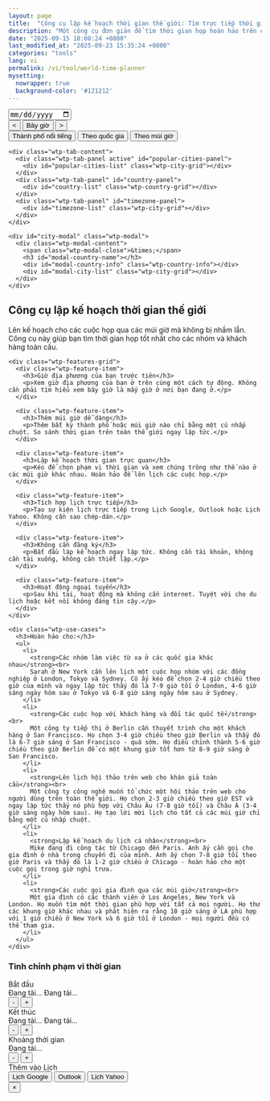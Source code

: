 ```yaml
---
layout: page
title:  "Công cụ lập kế hoạch thời gian thế giới: Tìm trực tiếp thời gian họp hoàn hảo cho nhóm toàn cầu"
description: "Một công cụ đơn giản để tìm thời gian họp hoàn hảo trên các múi giờ khác nhau. Chọn thành phố hoặc múi giờ và trực quan hóa sự chồng chéo về thời gian."
date: "2025-09-15 18:08:24 +0800"
last_modified_at: "2025-09-23 15:35:24 +0800"
categories: "tools"
lang: vi
permalink: /vi/tool/world-time-planner
mysetting:
  nowrapper: true
  background-color: '#121212'
---
```


<link rel="stylesheet" href="/assets/css/world-time-planner.css?v=11">

<div id="world-time-planner-app">

  <div id="wtp-timeline-container" class="wtp-timeline-container">
    <div class="wtp-timeline-header">
      <div class="wtp-date-controls">
        <div id="wtp-date-buttons"></div>
        <input type="date" id="wtp-date-picker">
      </div>
      <div class="wtp-time-nav-controls">
        <button id="wtp-scroll-left-btn" title="Cuộn sang trái">&lt;</button>
        <button id="wtp-now-btn" title="Đến thời gian hiện tại">Bây giờ</button>
        <button id="wtp-scroll-right-btn" title="Cuộn sang phải">&gt;</button>
      </div>
    </div>
        <div id="wtp-scroll-container">
          <div id="wtp-rows-wrapper" style="position: relative;">
              <div id="wtp-time-rows"></div>
              <div id="wtp-time-selector" style="display: none;"></div>
          </div>
        </div>
  </div>

  <div class="wtp-selectors-container">
    <div class="wtp-tab-buttons">
      <div class="wtp-tab-btn-container">
        <button class="wtp-tab-btn active" data-tab="popular">Thành phố nổi tiếng</button>
        <button class="wtp-tab-btn" data-tab="country">Theo quốc gia</button>
        <button class="wtp-tab-btn" data-tab="timezone">Theo múi giờ</button>
      </div>
    </div>
    
    <div class="wtp-tab-content">
      <div class="wtp-tab-panel active" id="popular-cities-panel">
        <div id="popular-cities-list" class="wtp-city-grid"></div>
      </div>
      <div class="wtp-tab-panel" id="country-panel">
        <div id="country-list" class="wtp-country-grid"></div>
      </div>
      <div class="wtp-tab-panel" id="timezone-panel">
        <div id="timezone-list" class="wtp-city-grid"></div>
      </div>
    </div>
    
    <div id="city-modal" class="wtp-modal">
      <div class="wtp-modal-content">
        <span class="wtp-modal-close">&times;</span>
        <h3 id="modal-country-name"></h3>
        <div id="modal-country-info" class="wtp-country-info"></div>
        <div id="modal-city-list" class="wtp-city-grid"></div>
      </div>
    </div>
  </div>

  <div class="wtp-features-section">
    <h2>Công cụ lập kế hoạch thời gian thế giới</h2>
    <p class="wtp-features-intro">
      Lên kế hoạch cho các cuộc họp qua các múi giờ mà không bị nhầm lẫn. Công cụ này giúp bạn tìm thời gian họp tốt nhất cho các nhóm và khách hàng toàn cầu.
    </p>
    
    <div class="wtp-features-grid">
      <div class="wtp-feature-item">
        <h3>Giờ địa phương của bạn trước tiên</h3>
        <p>Xem giờ địa phương của bạn ở trên cùng một cách tự động. Không cần phải tìm hiểu xem bây giờ là mấy giờ ở nơi bạn đang ở.</p>
      </div>
      
      <div class="wtp-feature-item">
        <h3>Thêm múi giờ dễ dàng</h3>
        <p>Thêm bất kỳ thành phố hoặc múi giờ nào chỉ bằng một cú nhấp chuột. So sánh thời gian trên toàn thế giới ngay lập tức.</p>
      </div>
      
      <div class="wtp-feature-item">
        <h3>Lập kế hoạch thời gian trực quan</h3>
        <p>Kéo để chọn phạm vi thời gian và xem chúng trông như thế nào ở các múi giờ khác nhau. Hoàn hảo để lên lịch các cuộc họp.</p>
      </div>
      
      <div class="wtp-feature-item">
        <h3>Tích hợp lịch trực tiếp</h3>
        <p>Tạo sự kiện lịch trực tiếp trong Lịch Google, Outlook hoặc Lịch Yahoo. Không cần sao chép-dán.</p>
      </div>
      
      <div class="wtp-feature-item">
        <h3>Không cần đăng ký</h3>
        <p>Bắt đầu lập kế hoạch ngay lập tức. Không cần tài khoản, không cần tải xuống, không cần thiết lập.</p>
      </div>
      
      <div class="wtp-feature-item">
        <h3>Hoạt động ngoại tuyến</h3>
        <p>Sau khi tải, hoạt động mà không cần internet. Tuyệt vời cho du lịch hoặc kết nối không đáng tin cậy.</p>
      </div>
    </div>
    
    <div class="wtp-use-cases">
      <h3>Hoàn hảo cho:</h3>
      <ul>
        <li>
          <strong>Các nhóm làm việc từ xa ở các quốc gia khác nhau</strong><br>
          Sarah ở New York cần lên lịch một cuộc họp nhóm với các đồng nghiệp ở London, Tokyo và Sydney. Cô ấy kéo để chọn 2-4 giờ chiều theo giờ của mình và ngay lập tức thấy đó là 7-9 giờ tối ở London, 4-6 giờ sáng ngày hôm sau ở Tokyo và 6-8 giờ sáng ngày hôm sau ở Sydney.
        </li>
        <li>
          <strong>Các cuộc họp với khách hàng và đối tác quốc tế</strong><br>
          Một công ty tiếp thị ở Berlin cần thuyết trình cho một khách hàng ở San Francisco. Họ chọn 3-4 giờ chiều theo giờ Berlin và thấy đó là 6-7 giờ sáng ở San Francisco - quá sớm. Họ điều chỉnh thành 5-6 giờ chiều theo giờ Berlin để có một khung giờ tốt hơn từ 8-9 giờ sáng ở San Francisco.
        </li>
        <li>
          <strong>Lên lịch hội thảo trên web cho khán giả toàn cầu</strong><br>
          Một công ty công nghệ muốn tổ chức một hội thảo trên web cho người dùng trên toàn thế giới. Họ chọn 2-3 giờ chiều theo giờ EST và ngay lập tức thấy nó phù hợp với Châu Âu (7-8 giờ tối) và Châu Á (3-4 giờ sáng ngày hôm sau). Họ tạo lời mời lịch cho tất cả các múi giờ chỉ bằng một cú nhấp chuột.
        </li>
        <li>
          <strong>Lập kế hoạch du lịch cá nhân</strong><br>
          Mike đang đi công tác từ Chicago đến Paris. Anh ấy cần gọi cho gia đình ở nhà trong chuyến đi của mình. Anh ấy chọn 7-8 giờ tối theo giờ Paris và thấy đó là 1-2 giờ chiều ở Chicago - hoàn hảo cho một cuộc gọi trong giờ nghỉ trưa.
        </li>
        <li>
          <strong>Các cuộc gọi gia đình qua các múi giờ</strong><br>
          Một gia đình có các thành viên ở Los Angeles, New York và London. Họ muốn tìm một thời gian phù hợp với tất cả mọi người. Họ thử các khung giờ khác nhau và phát hiện ra rằng 10 giờ sáng ở LA phù hợp với 1 giờ chiều ở New York và 6 giờ tối ở London - mọi người đều có thể tham gia.
        </li>
      </ul>
    </div>
  </div>

  <!-- Time Range Selection Dialog -->
  <div id="wtp-range-dialog" class="wtp-range-dialog">
    <div class="wtp-range-dialog-content">
      <div class="wtp-range-dialog-body">
        <div id="wtp-range-info">
          <h3>Tinh chỉnh phạm vi thời gian</h3>
          <div class="wtp-range-edit-container">
            <div class="wtp-range-edit-item">
              <label>Bắt đầu</label>
              <div class="wtp-datetime-display">
                <span class="wtp-date-value" id="wtp-start-date-display">Đang tải...</span>
                <span class="wtp-time-value" id="wtp-start-time-display">Đang tải...</span>
              </div>
              <div class="wtp-btn-group">
                <button class="wtp-time-btn wtp-time-decrease" data-target="start" data-direction="decrease">-</button>
                <button class="wtp-time-btn wtp-time-increase" data-target="start" data-direction="increase">+</button>
              </div>
            </div>
            <div class="wtp-range-edit-item">
              <label>Kết thúc</label>
              <div class="wtp-datetime-display">
                <span class="wtp-date-value" id="wtp-end-date-display">Đang tải...</span>
                <span class="wtp-time-value" id="wtp-end-time-display">Đang tải...</span>
              </div>
              <div class="wtp-btn-group">
                <button class="wtp-time-btn wtp-time-decrease" data-target="end" data-direction="decrease">-</button>
                <button class="wtp-time-btn wtp-time-increase" data-target="end" data-direction="increase">+</button>
              </div>
            </div>
            <div class="wtp-range-edit-item">
              <label>Khoảng thời gian</label>
              <div class="wtp-datetime-display">
                <span class="wtp-time-value" id="wtp-duration-display">Đang tải...</span>
              </div>
              <div class="wtp-btn-group">
                <button class="wtp-time-btn wtp-time-decrease" data-target="duration" data-direction="decrease">-</button>
                <button class="wtp-time-btn wtp-time-increase" data-target="duration" data-direction="increase">+</button>
              </div>
            </div>
          </div>
        </div>
        <div class="wtp-meeting-links">
          <label class="wtp-meeting-label">Thêm vào Lịch</label>
          <div class="wtp-meeting-buttons">
            <button class="wtp-meeting-btn" id="wtp-google-meeting-btn">
              Lịch Google
            </button>
            <button class="wtp-meeting-btn" id="wtp-outlook-meeting-btn">
              Outlook
            </button>
            <button class="wtp-meeting-btn" id="wtp-yahoo-meeting-btn">
              Lịch Yahoo
            </button>
          </div>
        </div>
        <div id="wtp-timezone-times"></div>
      </div>
      <button class="wtp-range-dialog-close">&times;</button>
    </div>
  </div>

</div>

<template id="wtp-timeline-row-template">
  <div class="wtp-timeline-row">
    <div class="wtp-timezone-info">
      <button class="wtp-remove-btn">&times;</button>
      <div class="wtp-city"></div>
      <div class="wtp-current-time"></div>
    </div>
    <div class="wtp-timeline-track">
      <div class="wtp-hover-time-label"></div>
    </div>
  </div>
</template>

<script src="/assets/js/world-time-planner-vi.js?v=11"></script>
